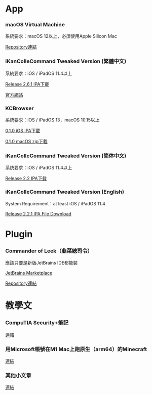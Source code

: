 # App

### macOS Virtual Machine
系統要求：macOS 12以上，必須使用Apple Silicon Mac

[Repository連結](https://github.com/ming900518/macOS-Virtual-Machine)

### iKanColleCommand Tweaked Version (繁體中文)
系統要求：iOS / iPadOS 11.4以上

[Release 2.6.1 IPA下載](https://github.com/ming900518/KC2CHT/releases/download/Release2.6.1/1.0.TW.CHT-Release2.6.1.ipa)

[官方網站](https://kc2tweaked.github.io/)

### KCBrowser
系統要求：iOS / iPadOS 13，macOS 10.15以上

[0.1.0 iOS IPA下載](https://github.com/ming900518/KCBrowser/releases/download/0.1.0/iOS.ipa)

[0.1.0 macOS zip下載](https://github.com/ming900518/KCBrowser/releases/download/0.1.0/macOS.zip)

### iKanColleCommand Tweaked Version (简体中文)
系统要求：iOS / iPadOS 11.4以上

[Release 2.2 IPA下载](https://github.com/ming900518/iKanColleCommand/releases/download/Release2.2/1.0.CN.CHS-Release2.2.ipa)

### iKanColleCommand Tweaked Version (English)
System Requirement：at least iOS / iPadOS 11.4

[Release 2.2.1 IPA File Download](https://github.com/ming900518/KC2ENG/releases/download/Release2.2.1/1.0.ENG-Release2.2.1.ipa)

# Plugin

### Commander of Leek（韭菜總司令）
應該只要是新版JetBrains IDE都能裝

[JetBrains Marketplace](https://plugins.jetbrains.com/plugin/17599-commander-of-leek)

[Repository連結](https://github.com/ming900518/commander-of-leek)

# 教學文

### CompuTIA Security+筆記
[連結](https://mingchang137.su/CompTIA-Security-Plus-Study-Notes/)
### 用Microsoft帳號在M1 Mac上跑原生（arm64）的Minecraft
[連結](https://gist.github.com/tanmayb123/d55b16c493326945385e815453de411a#gistcomment-3642910)
### 其他小文章
[連結](https://mingchang137.su/articles/)
